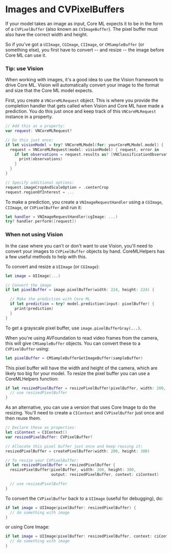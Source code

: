 # Images and CVPixelBuffers

If your model takes an image as input, Core ML expects it to be in the form of a `CVPixelBuffer` (also known as `CVImageBuffer`). The pixel buffer must also have the correct width and height. 

So if you've got a `UIImage`, `CGImage`, `CIImage`, or `CMSampleBuffer` (or something else), you first have to convert -- and resize -- the image before Core ML can use it.

### Tip: use Vision

When working with images, it's a good idea to use the Vision framework to drive Core ML. Vision will automatically convert your image to the format and size that the Core ML model expects. 

First, you create a `VNCoreMLRequest` object. This is where you provide the completion handler that gets called when Vision and Core ML have made a prediction. You do this just once and keep track of this `VNCoreMLRequest` instance in a property.

```swift
// Add this as a property:
var request: VNCoreMLRequest?

// Do this just once:
if let visionModel = try? VNCoreMLModel(for: yourCoreMLModel.model) {
  request = VNCoreMLRequest(model: visionModel) { request, error in
    if let observations = request.results as? [VNClassificationObservation] {
      print(observations)
    }
  }
}

// Specify additional options:
request.imageCropAndScaleOption = .centerCrop
request.regionOfInterest = ...
```

To make a prediction, you create a `VNImageRequestHandler` using a `CGImage`, `CIImage`, or `CVPixelBuffer` and run it:

```swift
let handler = VNImageRequestHandler(cgImage: ...)
try? handler.perform([request])
```

### When not using Vision

In the case where you can't or don't want to use Vision, you'll need to convert your images to `CVPixelBuffer` objects by hand. CoreMLHelpers has a few useful methods to help with this.

To convert and resize a `UIImage` (or `CGImage`):

```swift
let image = UIImage(...)

// Convert the image
if let pixelBuffer = image.pixelBuffer(width: 224, height: 224) {

  // Make the prediction with Core ML
  if let prediction = try? model.prediction(input: pixelBuffer) {
    print(prediction)
  }
}
```

To get a grayscale pixel buffer, use `image.pixelBufferGray(...)`.

When you're using AVFoundation to read video frames from the camera, this will give `CMSampleBuffer` objects. You can convert these to a `CVPixelBuffer` using:

```swift
let pixelBuffer = CMSampleBufferGetImageBuffer(sampleBuffer)
```

This pixel buffer will have the width and height of the camera, which are likely too big for your model. To resize the pixel buffer you can use a CoreMLHelpers function:

```swift
if let resizedPixelBuffer = resizePixelBuffer(pixelBuffer, width: 200, height: 300) {
  // use resizedPixelBuffer
}
```

As an alternative, you can use a version that uses Core Image to do the resizing. You'll need to create a `CIContext` and `CVPixelBuffer` just once and then reuse them.

```swift
// Declare these as properties:
let ciContext = CIContext()
var resizedPixelBuffer: CVPixelBuffer?

// Allocate this pixel buffer just once and keep reusing it:
resizedPixelBuffer = createPixelBuffer(width: 200, height: 300)

// To resize your CVPixelBuffer:
if let resizedPixelBuffer = resizedPixelBuffer {
  resizePixelBuffer(pixelBuffer, width: 200, height: 300, 
                    output: resizedPixelBuffer, context: ciContext)

  // use resizedPixelBuffer
}
```

To convert the `CVPixelBuffer` back to a `UIImage` (useful for debugging), do:

```swift
if let image = UIImage(pixelBuffer: resizedPixelBuffer) {
  // do something with image
}
```

or using Core Image:

```swift
if let image = UIImage(pixelBuffer: resizedPixelBuffer, context: ciContext) {
  // do something with image
}
```
